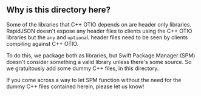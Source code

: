 Why is this directory here?
---------------------------

Some of the libraries that C++ OTIO depends on are header only libraries.
RapidJSON doesn't expose any header files to clients using the C++ OTIO libraries but
the `any` and `optional` header files need to be seen by clients compiling against C++ OTIO.

To do this, we package both as libraries, but Swift Package Manager (SPM) doesn't consider
something a valid library unless there's some source.  So we gratuitously add some dummy
C++ files, in this directory.

If you come across a way to let SPM function without the need for the dummy C++
files contained herein, please let us know!

